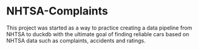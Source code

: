 # NHTSA-Complaints

This project was started as a way to practice creating a data pipeline from NHTSA to duckdb with the ultimate goal of finding reliable cars based on NHTSA data such as complaints, accidents and ratings. 